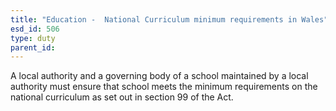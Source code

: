 ```yaml
---
title: "Education -  National Curriculum minimum requirements in Wales"
esd_id: 506
type: duty
parent_id:  
---
```


A local authority and a governing body of a school maintained by a local authority must ensure that school meets the minimum requirements on the national curriculum as set out in section 99 of the Act.

